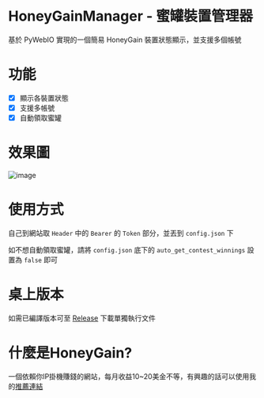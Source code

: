 # HoneyGainManager - 蜜罐裝置管理器
基於 PyWebIO 實現的一個簡易 HoneyGain 裝置狀態顯示，並支援多個帳號

# 功能
- [X] 顯示各裝置狀態
- [X] 支援多帳號
- [X] 自動領取蜜罐

# 效果圖
![image](https://user-images.githubusercontent.com/25722976/168449617-ec58c3df-04fa-4e9c-a7f0-a8a65bfcfa94.png)

# 使用方式
自己到網站取 `Header` 中的 `Bearer` 的 `Token` 部分，並丟到 `config.json` 下

如不想自動領取蜜罐，請將 `config.json` 底下的 `auto_get_contest_winnings` 設置為 `false` 即可

# 桌上版本
如需已編譯版本可至 [Release](https://github.com/ontisme/HoneyGainManager/releases/tag/v1.0.1) 下載單獨執行文件

# 什麼是HoneyGain?
一個依賴你IP掛機賺錢的網站，每月收益10~20美金不等，有興趣的話可以使用我的[推薦連結](https://r.honeygain.me/ONTISAC9BA)
